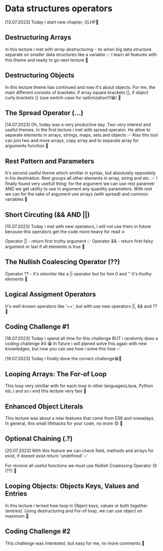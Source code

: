 # Data structures operators

[13.07.2023] Today i start new chapter, GLHF👏

## Destructuring Arrays

In this lecture i met with _array destructuring_ - its when big data structure separate on smaller data structures like a variable ✅
I learn all features with this theme and ready to go next lecture 🏁

## Destructuring Objects

In this lecture theme has continued and now it's about objects. For me, the main different consists of brackets: if array square brackets [], if object curly brackets {} (use switch-case for optimization!!!😁) 🏁

## The Spread Operator (...)

[14.07.2023] Oh, today was a very productive day. Two very interest and useful themes.
In the first lecture i met with spread operator. He allow to separate elements in arrays, strings, maps, sets and objects ✅
Also this tool can join two and more arrays, copy array and to separate array for arguments function 🏁

## Rest Pattern and Parameters

It's second useful theme which simillar in syntax, but absolutely oppositely in his destination. Rest groups all other elements in array, string and etc. ✅
I finally found very usefull thing: for the argument we can use rest parametr AND we get ubility to use in argument any quantity parameters. With rest we can for the sake of argument use arrays (with spread) and common variables 🏁

## Short Circuting (&& AND ||)

[15.07.2023] Today i met with new opetators, i will not use them in future because this operators get the code more heavy for read ☠

Operator || - return first truthy argument ✅
Operator && - return first falsy argument or last if all elements is true 🏁

## The Nullish Coalescing Operator (??)

Operator ?? - it's simmilar like a || operator but for him 0 and '' it's thuthy elements 🏁

## Logical Assigment Operators

It's well-known operators like '+=', but with use new operators ||, && and ?? 🏁

## Coding Challenge #1

[18.07.2023] Today i spend all time for this challenge BUT i randomly does a coding challenge #4 😁 In future i will planed solve this again with new knowledges, but now you can see how i solve this how ✅

[19.07.2023] Today i finally done the correct challenge😁🏁

## Looping Arrays: The For-of Loop

This loop very simillar with for each loop in other languages(Java, Python etc.) and so i end this lecture very fast 🏁

## Enhanced Object Literals

This lecture was about a new features that came from ES6 and nowadays. In general, this small lifehacks for your code, no more 😓 🏁

## Optional Chaining (.?)

[20.07.2023] With this feature we can check field, methods and arrays for exist, if doesnt exist return 'undefined' ✅

For receive all useful functions we must use Nullish Coalescing Operator 😓 (??) 🏁

## Looping Objects: Objects Keys, Values and Entries

In this lecture i lerned how loop in Object keys, values or both together (entries). Using destructuring and For-of loop, we can use object on maximum 🏁

## Coding Challenge #2

This challenge was interested, but easy for me, no more comments 🏁
